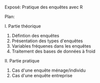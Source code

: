 Exposé: Pratique des enquêtes avec R

Plan:

I. Partie théorique

  1. Défintion des enquêtes
  2. Présentation des types d'enquêtes
  3. Variables fréquenes dans les enquêtes
  4. Traitement des bases de données à froid
     
II. Partie pratique

  1. Cas d'une enquête ménage/individu
  3. Cas d'une enquête entreprise
